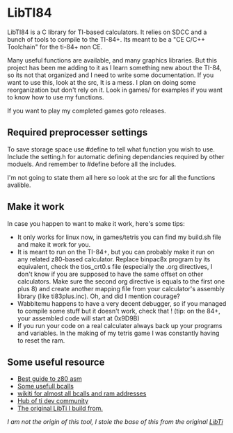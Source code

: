 LibTI84
=====

LibTI84 is a C library for TI-based calculators. It relies on SDCC and a bunch of tools to compile to the TI-84+. Its meant to be a "CE C/C++ Toolchain" for the ti-84+ non CE.

Many useful functions are available, and many graphics libraries. But this project has been me adding to it as I learn something new about the TI-84, so its not that organized and I need to write some documentation. If you want to use this, look at the src, It is a mess. I plan on doing some reorganization but don't rely on it. Look in games/ for examples if you want to know how to use my functions.


If you want to play my completed games goto releases.

Required preprocesser settings
-----------

To save storage space use #define to tell what function you wish to use. Include the setting.h for automatic defining dependancies required by other moduels. And remember to #define before all the includes. 

I'm not going to state them all here so look at the src for all the functions avalible. 




Make it work
------------

In case you happen to want to make it work, here's some tips:

* It only works for linux now, in games/tetris you can find my build.sh file and make it work for you.
* It is meant to run on the TI-84+, but you can probably make it run on any related z80-based calculator. Replace binpac8x program by its equivalent, check the tios_crt0.s file (especially the .org directives, I don't know if you are supposed to have the same offset on other calculators. Make sure the second org directive is equals to the first one plus 8) and create another mapping file from your calculator's assembly library (like ti83plus.inc). Oh, and did I mention courage?
* Wabbitemu happens to have a very decent debugger, so if you managed to compile some stuff but it doesn't work, check that ! (tip: on the 84+, your assembled code will start at 0x9D9B)
* If you run your code on a real calculater always back up your programs and variables. In the making of my tetris game I was constantly having to reset the ram.




Some useful resource
------------
* [Best guide to z80 asm](https://taricorp.gitlab.io/83pa28d/index.html)
* [Some usefull bcalls](http://jgmalcolm.com/z80/intermediate/romc)
* [wikiti for almost all bcalls and ram addresses](https://wikiti.brandonw.net/index.php?title=Calculator_Documentation)
* [Hub of ti dev community](https://www.cemetech.net/tools/ti84p)
* [The original LibTi I build from.](https://github.com/azertyfun/LibTI)








_I am not the origin of this tool, I stole the base of this from the original [LibTi](https://github.com/azertyfun/LibTI)_
